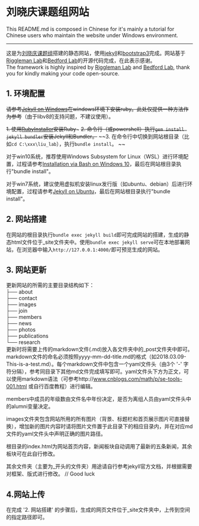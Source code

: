 # 刘晓庆课题组网站


This README.md is composed in Chinese for it's mainly a tutorial for Chinese users who maintain the website under Windows environment.  

----------
这是为[刘晓庆课题组](http://xiaoqingliu.whu.edu.cn)搭建的静态网站，使用[jekyll](https://www.jekyll.com.cn/)和[bootstrap3](https://v3.bootcss.com/)完成。网站基于[Riggleman Lab](http://rrgroup.seas.upenn.edu)和[Bedford Lab](http://bedford.io/)的开源代码完成，在此表示感谢。  
The framework is highly inspired by [Riggleman Lab](http://rrgroup.seas.upenn.edu) and [Bedford Lab](http://bedford.io/), thank you for kindly making your code open-source.

## 1. 环境配置
~~请参考[Jekyll on Windows](https://jekyllrb.com/docs/windows/)在windows环境下安装ruby。此处仅提供一种方法作为参考~~（由于libv8的支持问题，不建议使用）。  

~~1. 使用[RubyInstaller](https://rubyinstaller.org/downloads/)安装Ruby~~~
~~2. 命令行（或powershell）执行`gem install jekyll bundler`安装Jekyll和Bundler。~~
~~3. 在命令行中切换到网站根目录（比如`cd C:\xxx\liu_lab`），执行`bundle install`。  ~~

对于win10系统，推荐使用Windows Subsystem for Linux（WSL）进行环境配置，过程请参考[Installation via Bash on Windows 10](https://jekyllrb.com/docs/installation/windows/#installation-via-bash-on-windows-10)，最后在网站根目录执行"bundle install"。  

对于win7系统，建议使用虚拟机安装linux发行版（如ubuntu、debian）后进行环境配置，过程请参考[Jekyll on Ubuntu](https://jekyllrb.com/docs/installation/ubuntu/)，最后在网站根目录执行"bundle install"。  


## 2. 网站搭建
在网站的根目录执行`bundle exec jekyll build`即可完成网站的搭建，生成的静态html文件位于_site文件夹中。使用`bundle exec jekyll serve`可在本地部署网站，在浏览器中输入`http://127.0.0.1:4000/`即可预览生成的网站。

## 3. 网站更新
更新网站的所需的主要目录结构如下：  
	├── about  
	├── contact  
	├── images  
	├── join  
	├── members  
	├── news  
	├── photos  
	├── publications  
	└── research  
更新时将需要上传的markdown文件(.md)放入各文件夹中的_post文件夹中即可。  
markdown文件的命名必须按照yyyy-mm-dd-title.md的格式（如2018.03.09-This-is-a-test.md）。每个markdown文件中包含一个yaml文件头（由3个 '-' 字符分隔），参考同目录下其他md文件完成填写即可。yaml文件头下方为正文，可以使用markdown语法（可参考http://www.cnblogs.com/math/p/se-tools-001.html 或自行百度教程）进行编辑。  

members中成员的年级数由文件名中年份决定，是否为离组人员由yaml文件头中的alumni变量决定。  

images文件夹包含网站所用的所有图片（背景、标题栏和首页展示图片可直接替换），增加新的图片内容时请将图片文件置于此目录下的相应目录内，并在对应md文件的yaml文件头中声明正确的图片路径。  

根目录的index.html为网站首页内容，新闻板块自动调用了最新的五条新闻，其余板块可在此自行修改。  

其余文件夹（主要为_开头的文件夹）用途请自行参考jekyll官方文档，并根据需要对框架、版式进行修改。 // Good luck

## 4.网站上传
在完成 '2. 网站搭建' 的步骤后，生成的网页文件位于_site文件夹中，上传到空间的指定路径即可。

